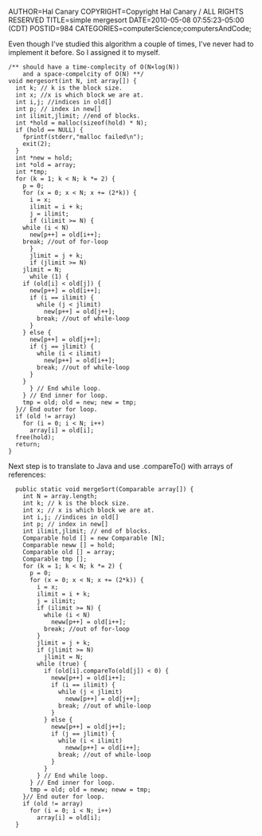 AUTHOR=Hal Canary
COPYRIGHT=Copyright Hal Canary / ALL RIGHTS RESERVED
TITLE=simple mergesort
DATE=2010-05-08 07:55:23-05:00 (CDT)
POSTID=984
CATEGORIES=computerScience;computersAndCode;

Even though I've studied this algorithm a couple of times, I've never had to implement it before. So I assigned it to myself.

    /** should have a time-complecity of O(N×log(N))
        and a space-compelcity of O(N) **/
    void mergesort(int N, int array[]) {
      int k; // k is the block size.
      int x; //x is which block we are at.
      int i,j; //indices in old[]
      int p; // index in new[]
      int ilimit,jlimit; //end of blocks.
      int *hold = malloc(sizeof(hold) * N);
      if (hold == NULL) {
        fprintf(stderr,"malloc failed\n");
        exit(2);
      }
      int *new = hold;
      int *old = array;
      int *tmp;
      for (k = 1; k < N; k *= 2) {
        p = 0;
        for (x = 0; x < N; x += (2*k)) {
          i = x;
          ilimit = i + k;
          j = ilimit;
          if (ilimit >= N) {
    	while (i < N)
    	  new[p++] = old[i++];
     	break; //out of for-loop
          }
          jlimit = j + k;
          if (jlimit >= N)
    	jlimit = N;
          while (1) {
    	if (old[i] < old[j]) {
    	  new[p++] = old[i++];
    	  if (i == ilimit) {
    	    while (j < jlimit)
    	      new[p++] = old[j++];
    	    break; //out of while-loop
    	  }
    	} else {
    	  new[p++] = old[j++];
    	  if (j == jlimit) {
    	    while (i < ilimit)
    	      new[p++] = old[i++];
    	    break; //out of while-loop
    	  }
    	}
          } // End while loop.
        } // End inner for loop.
        tmp = old; old = new; new = tmp;
      }// End outer for loop.
      if (old != array)
        for (i = 0; i < N; i++)
          array[i] = old[i];
      free(hold);
      return;
    }

Next step is to translate to Java and use .compareTo() with arrays of references:

      public static void mergeSort(Comparable array[]) {
        int N = array.length;
        int k; // k is the block size.
        int x; // x is which block we are at.
        int i,j; //indices in old[]
        int p; // index in new[]
        int ilimit,jlimit; // end of blocks.
        Comparable hold [] = new Comparable [N];
        Comparable neww [] = hold;
        Comparable old [] = array;
        Comparable tmp [];
        for (k = 1; k < N; k *= 2) {
          p = 0;
          for (x = 0; x < N; x += (2*k)) {
            i = x;
            ilimit = i + k;
            j = ilimit;
            if (ilimit >= N) {
              while (i < N)
                neww[p++] = old[i++];
              break; //out of for-loop
            }
            jlimit = j + k;
            if (jlimit >= N)
              jlimit = N;
            while (true) {
              if (old[i].compareTo(old[j]) < 0) {
                neww[p++] = old[i++];
                if (i == ilimit) {
                  while (j < jlimit)
                    neww[p++] = old[j++];
                  break; //out of while-loop
                }
              } else {
                neww[p++] = old[j++];
                if (j == jlimit) {
                  while (i < ilimit)
                    neww[p++] = old[i++];
                  break; //out of while-loop
                }
              }
            } // End while loop.
          } // End inner for loop.
          tmp = old; old = neww; neww = tmp;
        }// End outer for loop.
        if (old != array)
          for (i = 0; i < N; i++)
            array[i] = old[i];
      }
